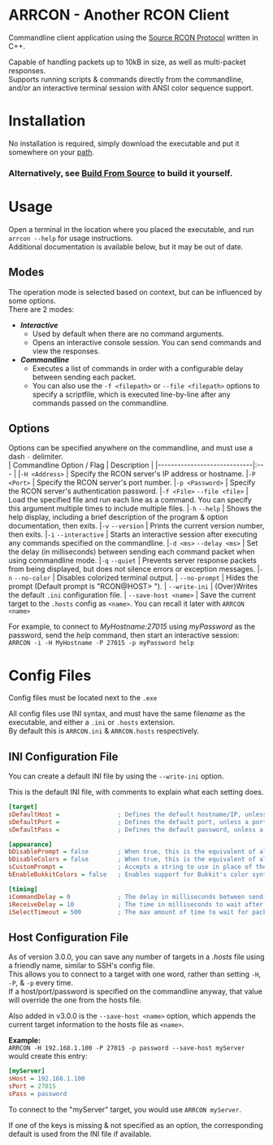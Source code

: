 # ARRCON - Another RCON Client
Commandline client application using the [Source RCON Protocol](https://developer.valvesoftware.com/wiki/Source_RCON_Protocol) written in C++.

Capable of handling packets up to 10kB in size, as well as multi-packet responses.  
Supports running scripts & commands directly from the commandline, and/or an interactive terminal session with ANSI color sequence support.

# Installation
No installation is required, simply download the executable and put it somewhere on your [path](https://github.com/radj307/ARRCON/wiki/Adding-To-Path).  

### Alternatively, see [Build From Source](https://github.com/radj307/ARRCON/wiki/Building-from-Source) to build it yourself.

# Usage

Open a terminal in the location where you placed the executable, and run `arrcon --help` for usage instructions.  
Additional documentation is available below, but it may be out of date.  

## Modes
The operation mode is selected based on context, but can be influenced by some options.  
There are 2 modes:
- ___Interactive___
  - Used by default when there are no command arguments.
  - Opens an interactive console session. You can send commands and view the responses.
- ___Commandline___
  - Executes a list of commands in order with a configurable delay between sending each packet.
  - You can also use the `-f <filepath>` or `--file <filepath>` options to specify a scriptfile, which is executed line-by-line after any commands passed on the commandline.

## Options
Options can be specified anywhere on the commandline, and must use a dash `-` delimiter.  
| Commandline Option / Flag   | Description                                              |
|-----------------------------|:---                                                      |
|`-H <Address>`               | Specify the RCON server's IP address or hostname.
|`-P <Port>`                  | Specify the RCON server's port number.
|`-p <Password>`              | Specify the RCON server's authentication password.
|`-f <File>` `--file <file>`  | Load the specified file and run each line as a command. You can specify this argument multiple times to include multiple files.
|`-h` `--help`                | Shows the help display, including a brief description of the program & option documentation, then exits.
|`-v` `--version`             | Prints the current version number, then exits.
|`-i` `--interactive`         | Starts an interactive session after executing any commands specified on the commandline.
|`-d <ms>` `--delay <ms>`     | Set the delay (in milliseconds) between sending each command packet when using commandline mode.
|`-q` `--quiet`               | Prevents server response packets from being displayed, but does not silence errors or exception messages.
|`-n` `--no-color`            | Disables colorized terminal output.
| `--no-prompt`               | Hides the prompt (Default prompt is "RCON@HOST> ").
| `--write-ini`               | (Over)Writes the default `.ini` configuration file.
| `--save-host <name>`        | Save the current target to the `.hosts` config as `<name>`. You can recall it later with `ARRCON <name>`

For example, to connect to _MyHostname:27015_ using _myPassword_ as the password, send the _help_ command, then start an interactive session:  
`ARRCON -i -H MyHostname -P 27015 -p myPassword help`  


# Config Files
Config files must be located next to the `.exe`

All config files use INI syntax, and must have the same file*name* as the executable, and either a `.ini` or `.hosts` extension.  
By default this is `ARRCON.ini` & `ARRCON.hosts` respectively.

## INI Configuration File
You can create a default INI file by using the `--write-ini` option.  

This is the default INI file, with comments to explain what each setting does.
```ini
[target]
sDefaultHost =                ; Defines the default hostname/IP, unless a hostname/IP was specified on the commandline.
sDefaultPort =                ; Defines the default port, unless a port was specified on the commandline.
sDefaultPass =                ; Defines the default password, unless a password was specified on the commandline.

[appearance]
bDisablePrompt = false        ; When true, this is the equivalent of always specifying the --no-prompt option.
bDisableColors = false        ; When true, this is the equivalent of always specifying the -n/--no-color option.
sCustomPrompt =               ; Accepts a string to use in place of the default prompt, excluding the end, which is always "> ".
bEnableBukkitColors = false   ; Enables support for Bukkit's color syntax. This is only relevant for minecraft servers running Bukkit.

[timing]
iCommandDelay = 0             ; The delay in milliseconds between sending each command when using commandline/scriptfile mode.
iReceiveDelay = 10            ; The time in milliseconds to wait after receiving packets. Raise this if multi-packet responses aren't fully received. 
iSelectTimeout = 500          ; The max amount of time to wait for packets before timing out. Raise this if your network is slow.
```

## Host Configuration File
As of version 3.0.0, you can save any number of targets in a _.hosts_ file using a friendly name, similar to SSH's config file.  
This allows you to connect to a target with one word, rather than setting `-H`, `-P`, & `-p` every time.  
If a host/port/password is specified on the commandline anyway, that value will override the one from the hosts file.  

Also added in v3.0.0 is the `--save-host <name>` option, which appends the current target information to the hosts file as `<name>`.  

__Example:__  
`ARRCON -H 192.168.1.100 -P 27015 -p password --save-host myServer` would create this entry:
```ini
[myServer]
sHost = 192.168.1.100
sPort = 27015
sPass = password
```
To connect to the "myServer" target, you would use `ARRCON myServer`.  

If one of the keys is missing & not specified as an option, the corresponding default is used from the INI file if available.
